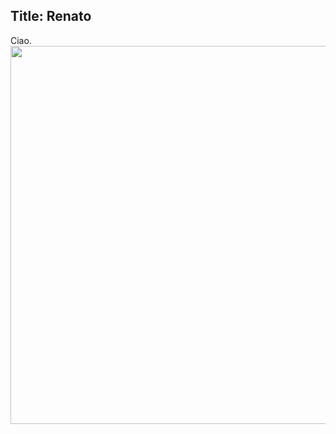 Title: Renato
---
Ciao.
<img src="https://drive.google.com/uc?id=1czZjXEY1ye09GB5FyuZ7D-N7dh-D2f4y
" aria-label="Photo - Landscape - Oct 26, 2019, 12:38:26 PM" width="807" height="605">


